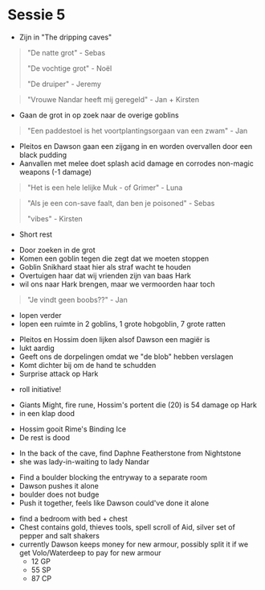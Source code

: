 # Sessie 5

- Zijn in "The dripping caves"

> "De natte grot" - Sebas
>
> "De vochtige grot" - Noël
>
> "De druiper" - Jeremy

> "Vrouwe Nandar heeft mij geregeld" - Jan + Kirsten

- Gaan de grot in op zoek naar de overige goblins

> "Een paddestoel is het voortplantingsorgaan van een zwam" - Jan

- Pleitos en Dawson gaan een zijgang in en worden overvallen door een black pudding
- Aanvallen met melee doet splash acid damage en corrodes non-magic weapons (-1 damage)

> "Het is een hele lelijke Muk - of Grimer" - Luna

> "Als je een con-save faalt, dan ben je poisoned" - Sebas
>
> "vibes" - Kirsten

+ Short rest

- Door zoeken in de grot
- Komen een goblin tegen die zegt dat we moeten stoppen
- Goblin Snikhard staat hier als straf wacht te houden
- Overtuigen haar dat wij vrienden zijn van baas Hark
- wil ons naar Hark brengen, maar we vermoorden haar toch

> "Je vindt geen boobs??" - Jan

- lopen verder
- lopen een ruimte in 2 goblins, 1 grote hobgoblin, 7 grote ratten

+ Pleitos en Hossim doen lijken alsof Dawson een magiër is
+ lukt aardig
+ Geeft ons de dorpelingen omdat we "de blob" hebben verslagen
+ Komt dichter bij om de hand te schudden
+ Surprise attack op Hark

- roll initiative!

+ Giants Might, fire rune, Hossim's portent die (20) is 54 damage op Hark
+ in een klap dood

- Hossim gooit Rime's Binding Ice
- De rest is dood

+ In the back of the cave, find Daphne Featherstone from Nightstone
+ she was lady-in-waiting to lady Nandar

- Find a boulder blocking the entryway to a separate room
- Dawson pushes it alone
- boulder does not budge
- Push it together, feels like Dawson could've done it alone

+ find a bedroom with bed + chest
+ Chest contains gold, thieves tools, spell scroll of Aid, silver set of pepper and salt shakers
+ currently Dawson keeps money for new armour, possibly split it if we get Volo/Waterdeep to pay for new armour
    - 12 GP
    - 55 SP
    - 87 CP
